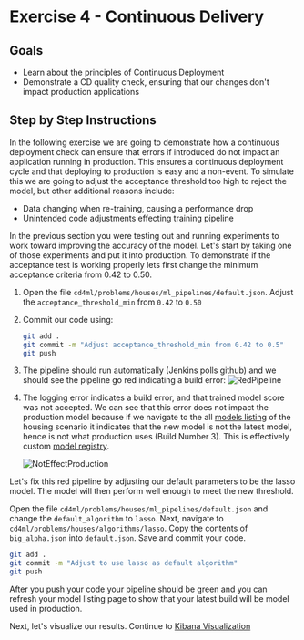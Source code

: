 # Exercise 4 - Continuous Delivery

## Goals

* Learn about the principles of Continuous Deployment
* Demonstrate a CD quality check, ensuring that our changes don't impact production applications

## Step by Step Instructions

In the following exercise we are going to demonstrate how a continuous deployment check can ensure that errors if introduced do not impact an application running in production. This ensures a continuous deployment cycle and that deploying to production is easy and a non-event. To simulate this we are going to adjust the acceptance threshold too high to reject the model, but other additional reasons include:

* Data changing when re-training, causing a performance drop
* Unintended code adjustments effecting training pipeline

In the previous section you were testing out and running experiments to work toward improving the accuracy of the model. Let's start by taking one of those experiments and put it into production. To demonstrate if the acceptance test is working properly lets first change the minimum acceptance criteria from 0.42 to 0.50.

1. Open the file `cd4ml/problems/houses/ml_pipelines/default.json`. Adjust the `acceptance_threshold_min` from `0.42` to `0.50`
3. Commit our code using:
    ```bash
    git add .
    git commit -m "Adjust acceptance_threshold_min from 0.42 to 0.5"
    git push
    ```
4. The pipeline should run automatically (Jenkins polls github) and we should see the pipeline go red indicating a build error:
   ![RedPipeline](./images/RedPipeline.png)
5. The logging error indicates a build error, and that trained model score was not accepted. We can see that this error does not impact the production model because if we navigate to the all [models listing](http://localhost:11000/houses/models) of the housing scenario it indicates that the new model is not the latest model, hence is not what production uses (Build Number 3). This is effectively custom [model registry](https://www.phdata.io/blog/what-is-a-model-registry/).

    ![NotEffectProduction](./images/NotEffectProduction.png)
    
Let's fix this red pipeline by adjusting our default parameters to be the lasso model. The model will then perform well enough to meet the new threshold.

Open the file `cd4ml/problems/houses/ml_pipelines/default.json` and change the `default_algorithm` to `lasso`. Next, navigate to `cd4ml/problems/houses/algorithms/lasso`. Copy the contents of `big_alpha.json` into `default.json`. Save and commit your code.
```sh
git add .
git commit -m "Adjust to use lasso as default algorithm"
git push
```
After you push your code your pipeline should be green and you can refresh your model listing page to show that your latest build will be model used in production.

Next, let's visualize our results. Continue to [Kibana Visualization](./5-KibanaLogVisualization.md)